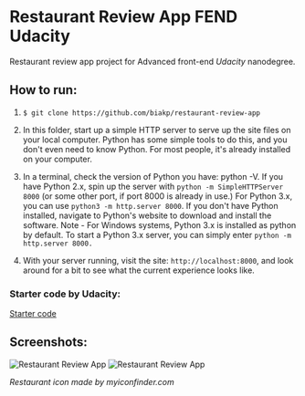 # Restaurant Review App FEND Udacity

Restaurant review app project for Advanced front-end *Udacity* nanodegree.

## How to run:

1. ```$ git clone https://github.com/biakp/restaurant-review-app```

2. In this folder, start up a simple HTTP server to serve up the site files on your local computer. Python has some simple tools to do this, and you don't even need to know Python. For most people, it's already installed on your computer.

3. In a terminal, check the version of Python you have: python -V. If you have Python 2.x, spin up the server with ```python -m SimpleHTTPServer 8000``` (or some other port, if port 8000 is already in use.) For Python 3.x, you can use ```python3 -m http.server 8000```. If you don't have Python installed, navigate to Python's website to download and install the software.
Note - For Windows systems, Python 3.x is installed as python by default. To start a Python 3.x server, you can simply enter ```python -m http.server 8000.```
4. With your server running, visit the site: ```http://localhost:8000```, and look around for a bit to see what the current experience looks like.

### Starter code by Udacity: 
[Starter code](https://github.com/udacity/mws-restaurant-stage-1)

## Screenshots:

![Restaurant Review App](https://i.ibb.co/KypZpm9/RRAPP.png)
![Restaurant Review App](https://i.ibb.co/B4BqqH6/RRAPPM.png)

*Restaurant icon made by myiconfinder.com*
